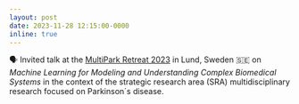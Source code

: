 ```yaml
---
layout: post
date: 2023-11-28 12:15:00-0000
inline: true
---
```


🗣️ Invited talk at the [MultiPark Retreat 2023](https://www.multipark.lu.se/calendar/multipark-retreat-2023) in Lund, Sweden 🇸🇪 on _Machine Learning for Modeling and Understanding Complex Biomedical Systems_ in the context of the strategic research area (SRA) multidisciplinary research focused on Parkinson´s disease.
